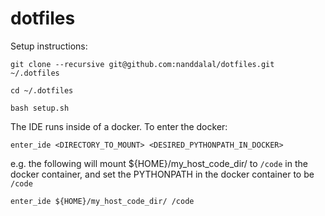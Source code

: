 # dotfiles

Setup instructions:
```
git clone --recursive git@github.com:nanddalal/dotfiles.git ~/.dotfiles

cd ~/.dotfiles

bash setup.sh
```

The IDE runs inside of a docker. To enter the docker:
```
enter_ide <DIRECTORY_TO_MOUNT> <DESIRED_PYTHONPATH_IN_DOCKER>
```
e.g. the following will mount ${HOME}/my_host_code_dir/ to `/code` in the docker container, and set the PYTHONPATH in the docker container to be `/code`
```
enter_ide ${HOME}/my_host_code_dir/ /code
```
